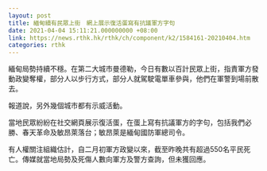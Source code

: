 ```yaml
---
layout: post
title: 緬甸續有民眾上街　網上展示復活蛋寫有抗議軍方字句
date: 2021-04-04 15:11:21.000000000 +08:00
link: https://news.rthk.hk/rthk/ch/component/k2/1584161-20210404.htm
categories: rthk
---
```


緬甸局勢持續不穩。在第二大城市曼德勒，今日有數以百計民眾上街，指責軍方發動政變奪權，部分人以步行方式，部分人就駕駛電單車參與，他們在軍警到場前散去。

報道說，另外幾個城市都有示威活動。

當地民眾紛紛在社交網頁展示復活蛋，在蛋上寫有抗議軍方的字句，包括我們必勝、春天革命及敏昂萊落台；敏昂萊是緬甸國防軍總司令。

有人權關注組織估計，自二月初軍方政變以來，截至昨晚共有超過550名平民死亡。傳媒就當地局勢及死傷人數向軍方及警方查詢，但未獲回應。
